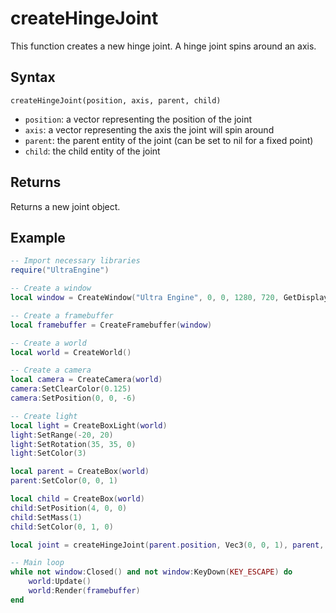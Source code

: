 # createHingeJoint

This function creates a new hinge joint. A hinge joint spins around an axis.

## Syntax

`createHingeJoint(position, axis, parent, child)`

- `position`: a vector representing the position of the joint
- `axis`: a vector representing the axis the joint will spin around
- `parent`: the parent entity of the joint (can be set to nil for a fixed point)
- `child`: the child entity of the joint

## Returns

Returns a new joint object.

## Example

```lua
-- Import necessary libraries
require("UltraEngine")

-- Create a window
local window = CreateWindow("Ultra Engine", 0, 0, 1280, 720, GetDisplays()[1], WINDOW_CENTER | WINDOW_TITLEBAR)

-- Create a framebuffer
local framebuffer = CreateFramebuffer(window)

-- Create a world
local world = CreateWorld()

-- Create a camera    
local camera = CreateCamera(world)
camera:SetClearColor(0.125)
camera:SetPosition(0, 0, -6)

-- Create light
local light = CreateBoxLight(world)
light:SetRange(-20, 20)
light:SetRotation(35, 35, 0)
light:SetColor(3)

local parent = CreateBox(world)
parent:SetColor(0, 0, 1)

local child = CreateBox(world)
child:SetPosition(4, 0, 0)
child:SetMass(1)
child:SetColor(0, 1, 0)

local joint = createHingeJoint(parent.position, Vec3(0, 0, 1), parent, child)

-- Main loop
while not window:Closed() and not window:KeyDown(KEY_ESCAPE) do
    world:Update()
    world:Render(framebuffer)
end
```
